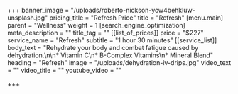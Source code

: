 +++
banner_image = "/uploads/roberto-nickson-ycw4behkluw-unsplash.jpg"
pricing_title = "Refresh Price"
title = "Refresh"
[menu.main]
parent = "Wellness"
weight = 1
[search_engine_optimization]
meta_description = ""
title_tag = ""
[[list_of_prices]]
price = "$227"
service_name = "Refresh"
subtitle = "1 hour 30 minutes"
[[service_list]]
body_text = "Rehydrate your body and combat fatigue caused by dehydration.\n\n* Vitamin C\n* B-Complex Vitamins\n* Mineral Blend"
heading = "Refresh"
image = "/uploads/dehydration-iv-drips.jpg"
video_text = ""
video_title = ""
youtube_video = ""

+++
